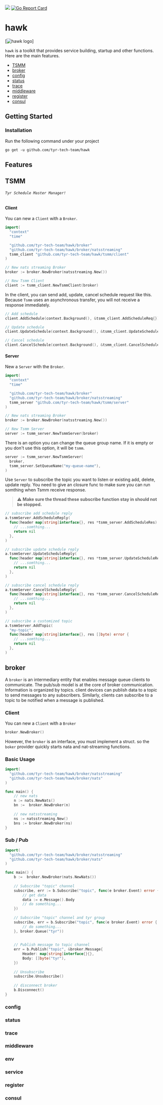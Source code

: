 ![](https://pkg.go.dev/badge/github.com/tyr-tech-team/hawk)
[![Go Report Card](https://goreportcard.com/badge/github.com/tyr-tech-team/hawk)](https://goreportcard.com/report/github.com/tyr-tech-team/hawk)
# hawk

[![hawk logo](https://i.imgur.com/dp3mDnX.png)]

`hawk` is a toolkit that provides service building, startup and other functions. Here are the main features.
  * [TSMM](#TSMM)
  * [broker](#broker)
  * [config](#config)
  * [status](#status)
  * [trace](#trace)
  * [middleware](#middleware)
  * [register](#register)
  * [consul](#consul)

## Getting Started
### Installation
Run the following command under your project
```shell
go get -u github.com/tyr-tech-team/hawk
```

## Features
## TSMM
###### `Tyr Schedule Master Manager!`
#### Client
You can new a `Client` with a `Broker`.
```go
import(
  "context"
  "time"

  "github.com/tyr-tech-team/hawk/broker"
  "github.com/tyr-tech-team/hawk/broker/natsstreaming"
  tsmm_client "github.com/tyr-tech-team/hawk/tsmm/client"
)

// New nats streaming Broker
broker := broker.NewBroker(natsstreaming.New())

// New Tsmm Client
client := tsmm_client.NewTsmmClient(broker)
```

In the client, you can send add, update, cancel schedule request like this.  
Because `Tsmm` uses an asynchronous transfer, you will not receive a response immediately.
```go
// Add schedule
client.AddSchedule(context.Background(), &tsmm_client.AddScheduleReq{})

// Update schedule
client.UpdateSchedule(context.Background(), &tsmm_client.UpdateScheduleReq{})

// Cancel schedule
client.CancelSchedule(context.Background(), &tsmm_client.CancelScheduleReq{})
```
#### Server
New a `Server` with the `Broker`.
```go
import(
  "context"
  "time"

  "github.com/tyr-tech-team/hawk/broker"
  "github.com/tyr-tech-team/hawk/broker/natsstreaming"
  tsmm_server "github.com/tyr-tech-team/hawk/tsmm/server"
)

// New nats streaming Broker
broker := broker.NewBroker(natsstreaming.New())

// New Tsmm Server
server := tsmm_server.NewTsmmServer(broker)
```
There is an option you can change the queue group name.
If it is empty or you don't use this option, it will be `tsmm`.
```go
server := tsmm_server.NewTsmmServer(
  broker,
  tsmm_server.SetQueueName("my-queue-name"),
)
```
Use `Server` to subscribe the topic you want to listen or existing add, delete, update reply.
You need to give an closure func to make sure you can run somthing when Tsmm receive response.
> :warning: **Make sure the thread these subscribe function stay in should not be stopped.**
```go
// subscribe add schedule reply
a.tsmmServer.AddScheduleReply(
  func(header map[string]interface{}, res *tsmm_server.AddScheduleRes) error {
    // ...somthing...
    return nil
  },
)

// subscribe update schedule reply
a.tsmmServer.UpdateScheduleReply(
  func(header map[string]interface{}, res *tsmm_server.UpdateScheduleRes) error {
    // ...somthing...
    return nil
  },
)

// subscribe cancel schedule reply
a.tsmmServer.CancelScheduleReply(
  func(header map[string]interface{}, res *tsmm_server.CancelScheduleRes) error {
    // ...somthing...
    return nil
  },
)

// subscribe a customized topic
a.tsmmServer.AddTopic(
  "my-topic",
  func(header map[string]interface{}, res []byte) error {
    // ...somthing...
    return nil
  },
)
```
## broker
A `broker` is an intermediary entity that enables message queue clients to communicate. 
The pub/sub model is at the core of broker communication.
Information is organized by topics. client devices can publish data to a topic to send messages to any subscribers. Similarly, clients can subscribe to a topic to be notified when a message is published.

### Client
You can new a `Client` with a `Broker`
```go
broker.NewBroker()
```
However, the `broker` is an interface, you must implement a struct.
so the `boker` provider quickly starts nata and nat-streaming functions.

### Basic Usage
```go
import(
  "github.com/tyr-tech-team/hawk/broker/natsstreaming"
  "github.com/tyr-tech-team/hawk/broker/nats"
)

func main() {
    // new nats 
    n := nats.NewNats()
    bn :=  broker.NewBroker(n)
    
    // new natsstreaming 
    ns := natsstreaming.New()
    bns := broker.NewBroker(ns)
}
```
### Sub / Pub
```go
import(
  "github.com/tyr-tech-team/hawk/broker/natsstreaming"
  "github.com/tyr-tech-team/hawk/broker/nats"
)

func main() {
    b :=  broker.NewBroker(nats.NewNats())
    
    // Subscribe "topic" channel
    subscribe, err := b.Subscribe("topic", func(e broker.Event) error {
        // get data
        data := e.Message().Body
        // do something...
    })
    
    // Subscribe "topic" channel and tyr group
    subscribe, err = b.Subscribe("topic", func(e broker.Event) error {
        // do something...
    }, broker.Queue("tyr"))
    
    
    // Publish message to topic channel
    err = b.Publish("topic", &broker.Message{
        Header: map[string]interface{}{},
        Body: []byte("tyr"),   
    })
    
    // Unsubscribe
    subscribe.Unsubscribe()
    
    // disconnect broker
    b.Disconnect()
}
```


### config

### status

### trace

### middleware

### env

### service

### register

### consul
